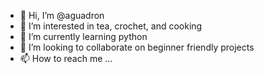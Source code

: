 - 👋 Hi, I’m @aguadron
- 👀 I’m interested in tea, crochet, and cooking
- 🌱 I’m currently learning python
- 💞️ I’m looking to collaborate on beginner friendly projects
- 📫 How to reach me ...

<!---
aguadron/aguadron is a ✨ special ✨ repository because its `README.md` (this file) appears on your GitHub profile.
You can click the Preview link to take a look at your changes.
--->
